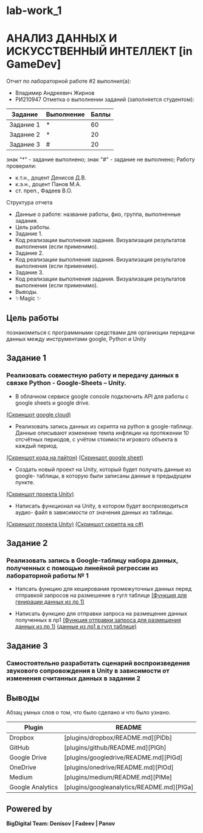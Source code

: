 # lab-work_1
 # АНАЛИЗ ДАННЫХ И ИСКУССТВЕННЫЙ ИНТЕЛЛЕКТ [in GameDev]
Отчет по лабораторной работе #2 выполнил(а):
- Владимир Андреевич Жирнов
- РИ210947
Отметка о выполнении заданий (заполняется студентом):

| Задание | Выполнение | Баллы |
| ------ | ------ | ------ |
| Задание 1 | * | 60 |
| Задание 2 | * | 20 |
| Задание 3 | # | 20 |

знак "*" - задание выполнено; знак "#" - задание не выполнено;
Работу проверили:
- к.т.н., доцент Денисов Д.В.
- к.э.н., доцент Панов М.А.
- ст. преп., Фадеев В.О.


Структура отчета

- Данные о работе: название работы, фио, группа, выполненные задания.
- Цель работы.
- Задание 1.
- Код реализации выполнения задания. Визуализация результатов выполнения (если применимо).
- Задание 2.
- Код реализации выполнения задания. Визуализация результатов выполнения (если применимо).
- Задание 3.
- Код реализации выполнения задания. Визуализация результатов выполнения (если применимо).
- Выводы.
- ✨Magic ✨

## Цель работы
познакомиться с программными средствами для организции
передачи данных между инструментами google, Python и Unity

## Задание 1
### Реализовать совместную работу и передачу данных в связке Python - Google-Sheets – Unity.

- В облачном сервисе google console подключить API для работы с google
sheets и google drive.

[(Скриншот google cloud)](https://github.com/Nthokar/lab-work_1/tree/lab_work_2/screenshots/lab_22.1.1.jpg)

- Реализовать запись данных из скрипта на python в google-таблицу. Данные
описывают изменение темпа инфляции на протяжении 10 отсчётных периодов, с
учётом стоимости игрового объекта в каждый период.

[(Скриншот кода на пайтон)](https://github.com/Nthokar/lab-work_1/tree/lab_work_2/screenshots/lab_22.1.jpg)
[(Скриншот google sheet)](https://github.com/Nthokar/lab-work_1/tree/lab_work_2/screenshots/lab_22.2.jpg)

- Создать новый проект на Unity, который будет получать данные из google-
таблицы, в которую были записаны данные в предыдущем пункте.

[(Скриншот проекта Unity)](https://github.com/Nthokar/lab-work_1/tree/lab_work_2/screenshots/lab_22.3.jpg)

- Написать функционал на Unity, в котором будет воспризводиться аудио-
файл в зависимости от значения данных из таблицы.

[(Скриншот проекта Unity)](https://github.com/Nthokar/lab-work_1/tree/lab_work_2/screenshots/lab_22.4.jpg)
[(Скриншот скрипта на c#)](https://github.com/Nthokar/lab-work_1/tree/lab_work_2/screenshots/lab_22.4.2.jpg)

## Задание 2
### Реализовать запись в Google-таблицу набора данных, полученных с помощью линейной регрессии из лабораторной работы № 1

 - Напсать функцию для кеширования промежуточных данных перед отправкой запросов на размешение в гугл таблице
[(Функция для генирации данных из лр 1)](https://github.com/Nthokar/lab-work_1/tree/lab_work_2/screenshots/lab_22.7.jpg)

- Написать функцию для отправки запроса на размещение данных полученных в лр1
[(Функция отправки запроса для размещения данных из лр 1)](https://github.com/Nthokar/lab-work_1/tree/lab_work_2/screenshots/lab_22.8.jpg)
[(данные из лр1 в гугл таблице)](https://github.com/Nthokar/lab-work_1/tree/lab_work_2/screenshots/lab_2/2.6.jpg)

## Задание 3
### Самостоятельно разработать сценарий воспроизведения звукового сопровождения в Unity в зависимости от изменения считанных данных в задании 2

## Выводы

Абзац умных слов о том, что было сделано и что было узнано.

| Plugin | README |
| ------ | ------ |
| Dropbox | [plugins/dropbox/README.md][PlDb] |
| GitHub | [plugins/github/README.md][PlGh] |
| Google Drive | [plugins/googledrive/README.md][PlGd] |
| OneDrive | [plugins/onedrive/README.md][PlOd] |
| Medium | [plugins/medium/README.md][PlMe] |
| Google Analytics | [plugins/googleanalytics/README.md][PlGa] |

## Powered by

**BigDigital Team: Denisov | Fadeev | Panov**
